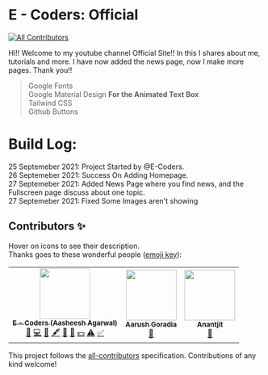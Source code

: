 # E - Coders: Official
<!-- ALL-CONTRIBUTORS-BADGE:START - Do not remove or modify this section -->
[![All Contributors](https://img.shields.io/badge/all_contributors-3-orange.svg?style=flat-square)](#contributors-)
<!-- ALL-CONTRIBUTORS-BADGE:END -->
Hi!! Welcome to my youtube channel Official Site!! In this I shares about me, tutorials and more. I have now added the news page, now I make more pages. Thank you!!
> Google Fonts<BR>
> Google Material Design **For the Animated Text Box**<br>
> Tailwind CSS<br>
> Github Buttons

# Build Log:
  25 Septemeber 2021: Project Started by @E-Coders.<br>
  26 Septemeber 2021: Success On Adding Homepage.<br>
  27 Septemeber 2021: Added News Page where you find news, and the Fullscreen page discuss about one topic.<br>
  27 Septemeber 2021: Fixed Some Images aren't showing

## Contributors ✨

Hover on icons to see their description.<br>
Thanks goes to these wonderful people ([emoji key](https://allcontributors.org/docs/en/emoji-key)):

<!-- ALL-CONTRIBUTORS-LIST:START - Do not remove or modify this section -->
<!-- prettier-ignore-start -->
<!-- markdownlint-disable -->
<table>
  <tr>
    <td align="center"><a href="https://github.com/e-coders"><img src="https://avatars.githubusercontent.com/u/83082760?v=4?s=100" width="100px;" alt=""/><br /><sub><b>E - Coders (Aasheesh Agarwal)</b></sub></a><br /><a href="#ideas-e-coders" title="Ideas, Planning, & Feedback">🤔</a> <a href="https://github.com/E-Coders-Official/e-coders-official.github.io/commits?author=e-coders" title="Code">💻</a> <a href="https://github.com/E-Coders-Official/e-coders-official.github.io/issues?q=author%3Ae-coders" title="Bug reports">🐛</a> <a href="#content-e-coders" title="Content">🖋</a> <a href="#data-e-coders" title="Data">🔣</a> <a href="#design-e-coders" title="Design">🎨</a> <a href="#financial-e-coders" title="Financial">💵</a> <a href="https://github.com/E-Coders-Official/e-coders-official.github.io/commits?author=e-coders" title="Tests">⚠️</a> <a href="#tutorial-e-coders" title="Tutorials">✅</a></td>
    <td align="center"><a href="https://codepen.io/Super45coder59"><img src="https://avatars.githubusercontent.com/u/80135238?v=4?s=100" width="100px;" alt=""/><br /><sub><b>Aarush Goradia</b></sub></a><br /><a href="#ideas-Super45coder" title="Ideas, Planning, & Feedback">🤔</a></td>
    <td align="center"><a href="http://anantjit.whjr.site"><img src="https://avatars.githubusercontent.com/u/74092334?v=4?s=100" width="100px;" alt=""/><br /><sub><b>Anantjit</b></sub></a><br /><a href="#ideas-Genius398" title="Ideas, Planning, & Feedback">🤔</a></td>
  </tr>
</table>

<!-- markdownlint-restore -->
<!-- prettier-ignore-end -->

<!-- ALL-CONTRIBUTORS-LIST:END -->

This project follows the [all-contributors](https://github.com/all-contributors/all-contributors) specification. Contributions of any kind welcome!
